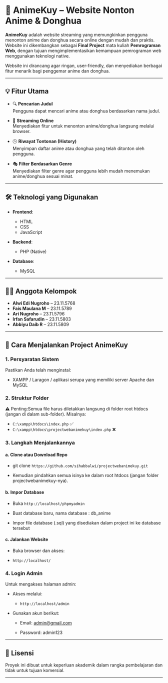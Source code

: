 # 🎥 AnimeKuy – Website Nonton Anime & Donghua

**AnimeKuy** adalah website streaming yang memungkinkan pengguna menonton anime dan donghua secara online dengan mudah dan praktis. Website ini dikembangkan sebagai **Final Project** mata kuliah **Pemrograman Web**, dengan tujuan mengimplementasikan kemampuan pemrograman web menggunakan teknologi native.

Website ini dirancang agar ringan, user-friendly, dan menyediakan berbagai fitur menarik bagi penggemar anime dan donghua.

---

## 💡 Fitur Utama

- 🔍 **Pencarian Judul**  
  Pengguna dapat mencari anime atau donghua berdasarkan nama judul.

- 🎥 **Streaming Online**  
  Menyediakan fitur untuk menonton anime/donghua langsung melalui browser.

- 🕒 **Riwayat Tontonan (History)**  
  Menyimpan daftar anime atau donghua yang telah ditonton oleh pengguna.

- 🎭 **Filter Berdasarkan Genre**  
  Menyediakan filter genre agar pengguna lebih mudah menemukan anime/donghua sesuai minat.

---

## 🛠️ Teknologi yang Digunakan

- **Frontend**:
  - HTML
  - CSS
  - JavaScript

- **Backend**:
  - PHP (Native)

- **Database**:
  - MySQL

---

## 👨‍💻 Anggota Kelompok

- **Alwi Edi Nugroho** – 23.11.5768  
- **Fais Maulana M** – 23.11.5789  
- **Ari Nugroho** – 23.11.5796  
- **Irfan Safarudin** – 23.11.5803  
- **Abbiyu Daib R** – 23.11.5809

---

## 📅 Cara Menjalankan Project AnimeKuy

### 1. Persyaratan Sistem

Pastikan Anda telah menginstal:

- XAMPP / Laragon / aplikasi serupa yang memiliki server Apache dan MySQL


### 2. Struktur Folder

⚠️ Penting:Semua file harus diletakkan langsung di folder root htdocs (jangan di dalam sub-folder). Misalnya:

- `C:\xampp\htdocs\index.php` ✅  
- `C:\xampp\htdocs\projectwebanimekuy\index.php` ❌

### 3. Langkah Menjalankannya

#### a. Clone atau Download Repo

- git clone `https://github.com/sihabbalwi/projectwebanimekuy.git`

- Kemudian pindahkan semua isinya ke dalam root htdocs (jangan folder projectwebanimekuy-nya).

#### b. Impor Database

- Buka  `http://localhost/phpmyadmin`

- Buat database baru, nama database : db_anime

- Impor file database (.sql) yang disediakan dalam project ini ke database tersebut

#### c. Jalankan Website

- Buka browser dan akses:

- `http://localhost/`

### 4. Login Admin

Untuk mengakses halaman admin:

- Akses melalui:

  - `http://localhost/admin`

- Gunakan akun berikut:

  - Email: admin@gmail.com

  - Password: admin123

---

## 📄 Lisensi

Proyek ini dibuat untuk keperluan akademik dalam rangka pembelajaran dan tidak untuk tujuan komersial.

---
